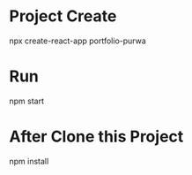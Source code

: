 # Project Create

npx create-react-app portfolio-purwa

# Run

npm start

# After Clone this Project

npm install
